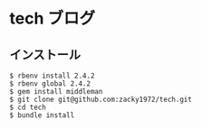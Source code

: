 # tech ブログ

## インストール

```
$ rbenv install 2.4.2
$ rbenv global 2.4.2
$ gem install middleman
$ git clone git@github.com:zacky1972/tech.git
$ cd tech
$ bundle install
```

